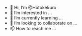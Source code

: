 - 👋 Hi, I’m @Hotokekuro
- 👀 I’m interested in ...
- 🌱 I’m currently learning ...
- 💞️ I’m looking to collaborate on ...
- 📫 How to reach me ...

<!---
Hotokekuro/Hotokekuro is a ✨ special ✨ repository because its `README.md` (this file) appears on your GitHub profile.
You can click the Preview link to take a look at your changes.
--->
